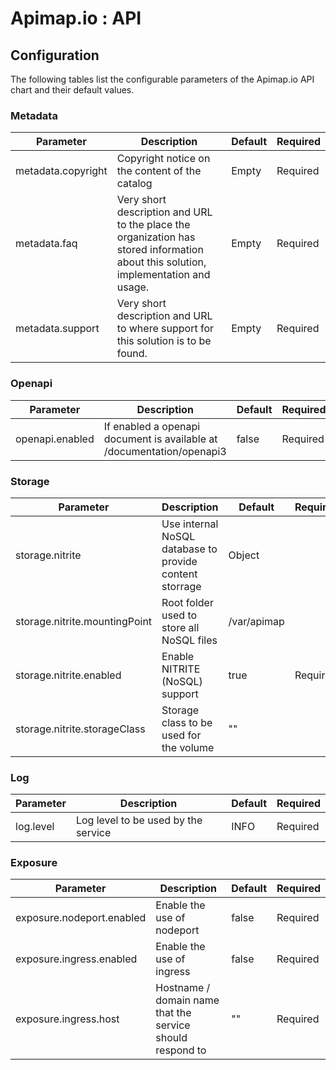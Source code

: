 # Apimap.io : API

## Configuration

The following tables list the configurable parameters of the Apimap.io API chart and their default values.

### Metadata

| Parameter                         | Description                          | Default                                   | Required |
| --------------------------------- | ------------------------------------ | ----------------------------------------- | -------- |
| metadata.copyright                | Copyright notice on the content of the catalog | Empty | Required |
| metadata.faq                      | Very short description and URL to the place the organization has stored information about this solution, implementation and usage. | Empty | Required |
| metadata.support                  | Very short description and URL to where support for this solution is to be found. | Empty | Required |

### Openapi

| Parameter                         | Description                          | Default                                   | Required |
| --------------------------------- | ------------------------------------ | ----------------------------------------- | -------- |
| openapi.enabled                   | If enabled a openapi document is available at <base url>/documentation/openapi3 | false | Required |

### Storage

| Parameter                         | Description                          | Default                                   | Required |
| --------------------------------- | ------------------------------------ | ----------------------------------------- | -------- |
| storage.nitrite                   | Use internal NoSQL database to provide content storrage | Object |
| storage.nitrite.mountingPoint     | Root folder used to store all NoSQL files | /var/apimap |
| storage.nitrite.enabled           | Enable NITRITE (NoSQL) support | true | Required |
| storage.nitrite.storageClass      | Storage class to be used for the volume  | "" | 

### Log

| Parameter                         | Description                          | Default                                   | Required |
| --------------------------------- | ------------------------------------ | ----------------------------------------- | -------- |
| log.level                         | Log level to be used by the service  | INFO | Required

### Exposure

| Parameter                         | Description                          | Default                                   | Required |
| --------------------------------- | ------------------------------------ | ----------------------------------------- | -------- |
| exposure.nodeport.enabled         | Enable the use of nodeport           | false                                     | Required |
| exposure.ingress.enabled          | Enable the use of ingress            | false                                     | Required |
| exposure.ingress.host             | Hostname / domain name that the service should respond to | ""                   | Required | 
